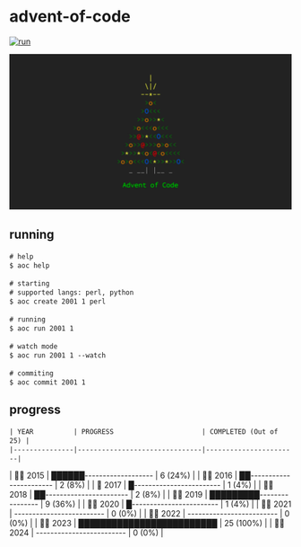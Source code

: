 # advent-of-code

[![run](https://github.com/matheusaraujo/advent-of-code/actions/workflows/run.yaml/badge.svg?branch=main)](https://github.com/matheusaraujo/advent-of-code/actions/workflows/run.yaml)

![AOC](docs/logo.png)

## running

``` {.bash}
# help
$ aoc help

# starting
# supported langs: perl, python
$ aoc create 2001 1 perl

# running
$ aoc run 2001 1

# watch mode
$ aoc run 2001 1 --watch

# commiting
$ aoc commit 2001 1
```

## progress

<!-- progress-begin -->

    | YEAR          | PROGRESS                      | COMPLETED (Out of 25) |
    |---------------|-------------------------------|-----------------------|
| 👩‍💻 2015 | ██████------------------- | 6 (24%) |
| 🧑‍💻 2016 | ██----------------------- | 2 (8%) |
| 🎅 2017 | █------------------------ | 1 (4%) |
| 👨‍💻 2018 | ██----------------------- | 2 (8%) |
| 👩‍💻 2019 | █████████---------------- | 9 (36%) |
| 🧑‍🎄 2020 | █------------------------ | 1 (4%) |
| 👨‍💻 2021 | ------------------------- | 0 (0%) |
| 👨‍💻 2022 | ------------------------- | 0 (0%) |
| 👨‍💻 2023 | █████████████████████████ | 25 (100%) |
| 🧑‍🎄 2024 | ------------------------- | 0 (0%) |
<!-- progress-end -->
